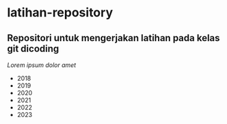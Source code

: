 latihan-repository
==

## Repositori untuk mengerjakan latihan pada kelas git dicoding

*Lorem ipsum dolor amet*
- 2018
- 2019
- 2020
- 2021
- 2022
- 2023
